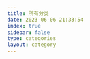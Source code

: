 ```yaml
---
title: 所有分类
date: 2023-06-06 21:33:54
index: true
sidebar: false
type: categories
layout: category
---
```

